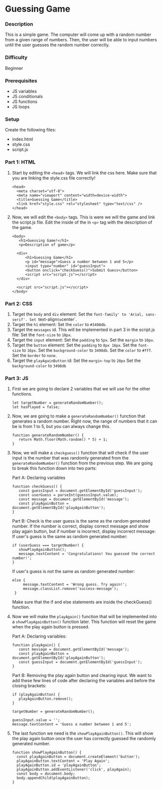 # Guessing Game

### Description
This is a simple game. The computer will come up with a random number from a given range of numbers. Then, the user will be able to input numbers until the user guesses the random number correctly.

### Difficulty
Beginner

### Prerequisites
- JS variables
- JS conditionals
- JS functions
- JS loops

### Setup
Create the following files:
- index.html
- style.css
- script.js

### Part 1: HTML
1. Start by editing the `<head>` tags. We will link the css here. Make sure that you are linking the style.css file correctly!
   ```
   <head>
     <meta charset="utf-8">
     <meta name="viewport" content="width=device-width">
     <title>Guessing Game</title>
     <link href="style.css" rel="stylesheet" type="text/css" />
   </head>
   ```
2. Now, we will edit the `<body>` tags. This is were we will the game and link the script.js file. Edit the inside of the in `<p>` tag with the description of the game.
   ```
   <body>
      <h1>Guessing Game!</h1>
      <p>Description of game</p>

     <div>
         <h1>Guessing Game</h1>
         <p id="message">Guess a number between 1 and 5</p>
         <input type="number" id="guessInput">
         <button onclick="checkGuess()">Submit Guess</button>
         <script src="script.js"></script>
     </div>
   
     <script src="script.js"></script>
   </body>
   ```

### Part 2: CSS
1. Target the `body` and `div` element:
   Set the `font-family' to 'Arial, sans-serif'.
   Set `text-align` to `center`.
2. Target the `h1` element:
   Set the `color` to `#3498db`.
3. Target the `messages` id. This will be implemented in part 3 in the script.js file:
   Set the `font-size` to `18px`.
4. Target the `input` element:
   Set the `padding` to `5px`.
   Set the `margin` to `10px`.
5. Target the `button` element:
   Set the `padding` to `8px 16px`.
   Set the `font-size` to `16px`.
   Set the `background-color` to `3498db`.
   Set the `color` to `#fff`.
   Set the `border` to `none`.
6. Target the `playAgainButton` id:
   Set the `margin-top` to `20px`
   Set the `background-color` to `3498db`
  

### Part 3: JS
1. First we are going to declare 2 variables that we will use for the other functions.
   ```
   let targetNumber = generateRandomNumber();
   let hasPlayed = false;
   ```
2. Now, we are going to make a `generateRandomNumber()` function that generates a random number. Right now, the range of numbers that it can be is from 1 to 5, but you can always change this.
   ```
   function generateRandomNumber() {
      return Math.floor(Math.random() * 5) + 1;
   }
   ```
3. Now, we will make a `checkguess()` function that will check if the user input is the number that was randomly generated from the `generateRandomNumber()` function from the previous step. We are going to break this function down into two parts:

   Part A: Declaring variables
   ```
   function checkGuess() {
      const guessInput = document.getElementById('guessInput');
      const userGuess = parseInt(guesssInput.value);
      const message = document.getElementById('message');
      const playAgainButton = document.getElementById('playAgainButton');
   }
   ```

   Part B: Check is the user guess is the same as the random generated number. If the number is correct, display correct message and show play again button, but if number is incorrect, display incorrect message:
   If user's guess is the same as random generated number:
   ```
   if (userGuess === targetNumber) {
      showPlayAgainButton();
      message.textContent = 'Congratulations! You guessed the correct number!';
   }
   ```
   If user's guess is not the same as random generated number:
   ```
   else {
        message.textContent = 'Wrong guess. Try again!';
        message.classList.remove('success-message');
    }
   ```
   Make sure that the if and else statements are inside the checkGuess() function.
   
5. Now we will make the `playAgain()` function that will be implemented into a `showPlayAgainButton()` function later. This function will reset the game when the play again button is pressed.

   Part A: Declaring variables:
   ```
   function playAgain() {
      const message = document.getElementById('message');
      const playAgainButton = document.getElementById('playAgainButton');
      const guessInput = document.getElementById('guessInput');
   }
   ```

   Part B: Removing the play again button and clearing input. We want to add these few lines of code after declaring the variables and before the closing brackets:
   ```
   if (playAgainButton) {
      playAgainButton.remove();
   }

   targetNumber = generateRandomNumber();

   guessInput.value = '';
   message.textContent = 'Guess a number between 1 and 5';
   ```
5. The last function we need is the `showPlayAgainButton()`. This will show the play again button once the user has correctly guessed the randomly generated number.
   ```
   function showPlayAgainButton() {
     const playAgainButton = document.createElement('button');
     playAgainButton.textContent = 'Play Again';
     playAgainButton.id = 'playAgainButton';
     playAgainButton.addEventListener('click', playAgain);
     const body = document.body;
     body.appendChild(playAgainButton);
   }
   ```
